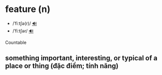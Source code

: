 # feature (n)

- /ˈfiːtʃə(r)/ [🔊](https://www.oxfordlearnersdictionaries.com/media/english/uk_pron/f/fea/featu/feature__gb_2.mp3)
- /ˈfiːtʃər/ [🔊](https://www.oxfordlearnersdictionaries.com/media/english/us_pron/f/fea/featu/feature__us_2.mp3)

Countable

## something important, interesting, or typical of a place or thing (đặc điểm; tính năng)